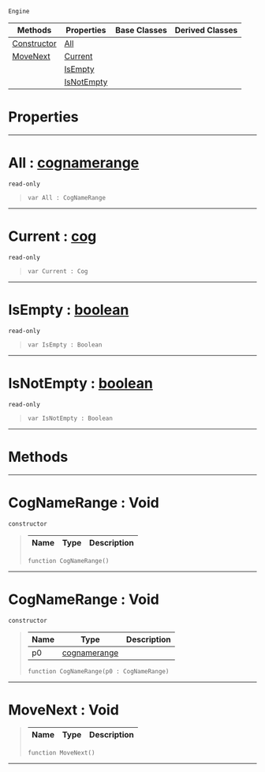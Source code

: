  `Engine`

|Methods|Properties|Base Classes|Derived Classes|
|---|---|---|---|
|[ Constructor](https://github.com/PlasmaEngine/PlasmaDocs/tree/master/docs/C%2B%2B/code_reference/class_reference/cognamerange.markdown#cognamerange-void)|[ All](https://github.com/PlasmaEngine/PlasmaDocs/tree/master/docs/C%2B%2B/code_reference/class_reference/cognamerange.markdown#all-plasma-engine-document)| | |
|[ MoveNext](https://github.com/PlasmaEngine/PlasmaDocs/tree/master/docs/C%2B%2B/code_reference/class_reference/cognamerange.markdown#movenext-void)|[ Current](https://github.com/PlasmaEngine/PlasmaDocs/tree/master/docs/C%2B%2B/code_reference/class_reference/cognamerange.markdown#current-plasma-engine-docu)| | |
| |[ IsEmpty](https://github.com/PlasmaEngine/PlasmaDocs/tree/master/docs/C%2B%2B/code_reference/class_reference/cognamerange.markdown#isempty-plasma-engine-docu)| | |
| |[ IsNotEmpty](https://github.com/PlasmaEngine/PlasmaDocs/tree/master/docs/C%2B%2B/code_reference/class_reference/cognamerange.markdown#isnotempty-plasma-engine-d)| | |


 #  Properties


---  
 #  All : [cognamerange](https://github.com/PlasmaEngine/PlasmaDocs/tree/master/docs/C%2B%2B/code_reference/class_reference/cognamerange.markdown)

 `read-only`

> 
> ``` lang=cpp, name=Lightning
> var All : CogNameRange


---  
 #  Current : [cog](https://github.com/PlasmaEngine/PlasmaDocs/tree/master/docs/C%2B%2B/code_reference/class_reference/cog.markdown)

 `read-only`

> 
> ``` lang=cpp, name=Lightning
> var Current : Cog


---  
 #  IsEmpty : [boolean](https://github.com/PlasmaEngine/PlasmaDocs/tree/master/docs/C%2B%2B/code_reference/lightning_base_types/boolean.markdown)

 `read-only`

> 
> ``` lang=cpp, name=Lightning
> var IsEmpty : Boolean


---  
 #  IsNotEmpty : [boolean](https://github.com/PlasmaEngine/PlasmaDocs/tree/master/docs/C%2B%2B/code_reference/lightning_base_types/boolean.markdown)

 `read-only`

> 
> ``` lang=cpp, name=Lightning
> var IsNotEmpty : Boolean


---  
 #  Methods


---  
 #  CogNameRange : Void

 `constructor`

> 
> |Name|Type|Description|
> |---|---|---|
> ``` lang=cpp, name=Lightning
> function CogNameRange()
> ``` 


---  
 #  CogNameRange : Void

 `constructor`

> 
> |Name|Type|Description|
> |---|---|---|
> |p0|[cognamerange](https://github.com/PlasmaEngine/PlasmaDocs/tree/master/docs/C%2B%2B/code_reference/class_reference/cognamerange.markdown)| |
> ``` lang=cpp, name=Lightning
> function CogNameRange(p0 : CogNameRange)
> ``` 


---  
 #  MoveNext : Void

> 
> |Name|Type|Description|
> |---|---|---|
> ``` lang=cpp, name=Lightning
> function MoveNext()
> ``` 


---  
 

 